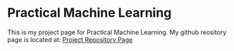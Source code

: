 # Practical Machine Learning
This is my project page for Practical Machine Learning. My github reository page is located at:
[Project Repository Page](https://stricje1.github.io/Practical_Machine_Learning/)
